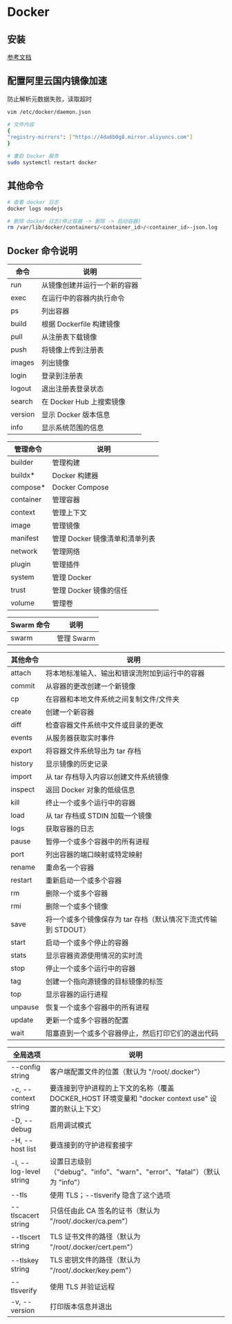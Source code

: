 # Docker

## 安装

[参考文档](https://help.aliyun.com/zh/ecs/use-cases/deploy-and-use-docker-on-alibaba-cloud-linux-2-instances?spm=5176.ecscore_server.top-nav.8.11344df519zkWv&scm=20140722.S_help%40%40%E6%96%87%E6%A1%A3%40%4051853.S_RQW%40ag0%2BBB2%40ag0%2BBB1%40ag0%2Bhot%2Bos0.ID_51853-RL_docker~DAS~compose-LOC_console~UND~help-OR_ser-V_3-P0_3)

## 配置阿里云国内镜像加速

防止解析元数据失败，读取超时

```bash
vim /etc/docker/daemon.json

# 文件内容
{
"registry-mirrors": ["https://4da6b0g8.mirror.aliyuncs.com"]
}

# 重启 Docker 服务
sudo systemctl restart docker
```

## 其他命令

```bash
# 查看 docker 日志
docker logs nodejs

# 删除 docker 日志(停止容器 -> 删除 -> 启动容器)
rm /var/lib/docker/containers/<container_id>/<container_id>-json.log
```

## Docker 命令说明

| 命令    | 说明                         |
| ------- | ---------------------------- |
| run     | 从镜像创建并运行一个新的容器 |
| exec    | 在运行中的容器内执行命令     |
| ps      | 列出容器                     |
| build   | 根据 Dockerfile 构建镜像     |
| pull    | 从注册表下载镜像             |
| push    | 将镜像上传到注册表           |
| images  | 列出镜像                     |
| login   | 登录到注册表                 |
| logout  | 退出注册表登录状态           |
| search  | 在 Docker Hub 上搜索镜像     |
| version | 显示 Docker 版本信息         |
| info    | 显示系统范围的信息           |

| 管理命令  | 说明                           |
| --------- | ------------------------------ |
| builder   | 管理构建                       |
| buildx\*  | Docker 构建器                  |
| compose\* | Docker Compose                 |
| container | 管理容器                       |
| context   | 管理上下文                     |
| image     | 管理镜像                       |
| manifest  | 管理 Docker 镜像清单和清单列表 |
| network   | 管理网络                       |
| plugin    | 管理插件                       |
| system    | 管理 Docker                    |
| trust     | 管理 Docker 镜像的信任         |
| volume    | 管理卷                         |

| Swarm 命令 | 说明       |
| ---------- | ---------- |
| swarm      | 管理 Swarm |

| 其他命令 | 说明                                                           |
| -------- | -------------------------------------------------------------- |
| attach   | 将本地标准输入、输出和错误流附加到运行中的容器                 |
| commit   | 从容器的更改创建一个新镜像                                     |
| cp       | 在容器和本地文件系统之间复制文件/文件夹                        |
| create   | 创建一个新容器                                                 |
| diff     | 检查容器文件系统中文件或目录的更改                             |
| events   | 从服务器获取实时事件                                           |
| export   | 将容器文件系统导出为 tar 存档                                  |
| history  | 显示镜像的历史记录                                             |
| import   | 从 tar 存档导入内容以创建文件系统镜像                          |
| inspect  | 返回 Docker 对象的低级信息                                     |
| kill     | 终止一个或多个运行中的容器                                     |
| load     | 从 tar 存档或 STDIN 加载一个镜像                               |
| logs     | 获取容器的日志                                                 |
| pause    | 暂停一个或多个容器中的所有进程                                 |
| port     | 列出容器的端口映射或特定映射                                   |
| rename   | 重命名一个容器                                                 |
| restart  | 重新启动一个或多个容器                                         |
| rm       | 删除一个或多个容器                                             |
| rmi      | 删除一个或多个镜像                                             |
| save     | 将一个或多个镜像保存为 tar 存档（默认情况下流式传输到 STDOUT） |
| start    | 启动一个或多个停止的容器                                       |
| stats    | 显示容器资源使用情况的实时流                                   |
| stop     | 停止一个或多个运行中的容器                                     |
| tag      | 创建一个指向源镜像的目标镜像的标签                             |
| top      | 显示容器的运行进程                                             |
| unpause  | 恢复一个或多个容器中的所有进程                                 |
| update   | 更新一个或多个容器的配置                                       |
| wait     | 阻塞直到一个或多个容器停止，然后打印它们的退出代码             |

| 全局选项               | 说明                                                                                                |
| ---------------------- | --------------------------------------------------------------------------------------------------- |
| --config string        | 客户端配置文件的位置（默认为 "/root/.docker"）                                                      |
| -c, --context string   | 要连接到守护进程的上下文的名称（覆盖 DOCKER_HOST 环境变量和 "docker context use" 设置的默认上下文） |
| -D, --debug            | 启用调试模式                                                                                        |
| -H, --host list        | 要连接到的守护进程套接字                                                                            |
| -l, --log-level string | 设置日志级别（"debug"、"info"、"warn"、"error"、"fatal"）（默认为 "info"）                          |
| --tls                  | 使用 TLS；--tlsverify 隐含了这个选项                                                                |
| --tlscacert string     | 只信任由此 CA 签名的证书（默认为 "/root/.docker/ca.pem"）                                           |
| --tlscert string       | TLS 证书文件的路径（默认为 "/root/.docker/cert.pem"）                                               |
| --tlskey string        | TLS 密钥文件的路径（默认为 "/root/.docker/key.pem"）                                                |
| --tlsverify            | 使用 TLS 并验证远程                                                                                 |
| -v, --version          | 打印版本信息并退出                                                                                  |
